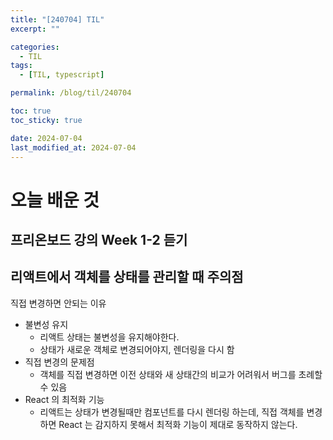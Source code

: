 ```yaml
---
title: "[240704] TIL"
excerpt: ""

categories:
  - TIL
tags:
  - [TIL, typescript]

permalink: /blog/til/240704

toc: true
toc_sticky: true

date: 2024-07-04
last_modified_at: 2024-07-04
---
```


# 오늘 배운 것

## 프리온보드 강의 Week 1-2 듣기

## 리액트에서 객체를 상태를 관리할 때 주의점

직접 변경하면 안되는 이유

- 불변성 유지
  - 리액트 상태는 불변성을 유지해야한다.
  - 상태가 새로운 객체로 변경되어야지, 렌더링을 다시 함
- 직접 변경의 문제점
  - 객체를 직접 변경하면 이전 상태와 새 상태간의 비교가 어려워서 버그를 초례할 수 있음
- React 의 최적화 기능
  - 리액트는 상태가 변경될때만 컴포넌트를 다시 렌더링 하는데, 직접 객체를 변경하면 React 는 감지하지 못해서 최적화 기능이 제대로 동작하지 않는다.
